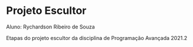 # Projeto Escultor
Aluno: Rychardson Ribeiro de Souza

Etapas do projeto escultor da disciplina de Programação Avançada 2021.2
